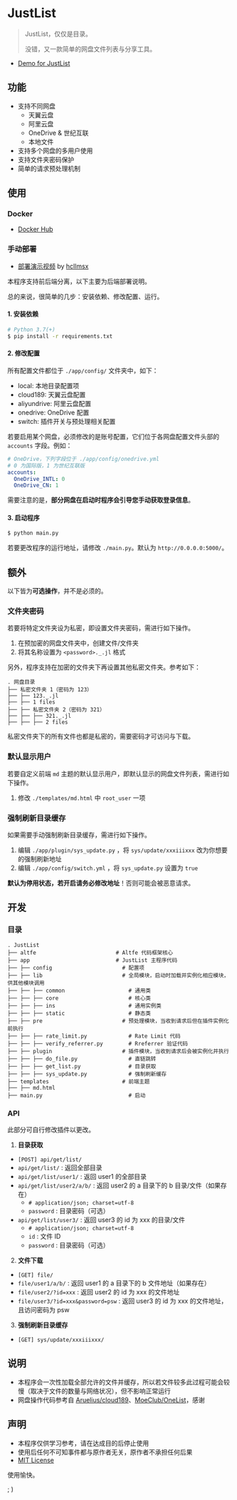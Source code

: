 # JustList

> JustList，仅仅是目录。
>
> 没错，又一款简单的网盘文件列表与分享工具。

* [Demo for JustList](https://lib.tls.moe/)

## 功能

* 支持不同网盘
  + 天翼云盘
  + 阿里云盘
  + OneDrive & 世纪互联
  + 本地文件
* 支持多个网盘的多用户使用
* 支持文件夹密码保护
* 简单的请求预处理机制

## 使用

### Docker

- [Docker Hub](https://hub.docker.com/r/txperl/justlist)

### 手动部署

- [部署演示视频](https://www.bilibili.com/video/BV15V4y1J7b4/) by [hcllmsx](https://github.com/hcllmsx)

本程序支持前后端分离，以下主要为后端部署说明。

总的来说，很简单的几步：安装依赖、修改配置、运行。

#### 1. 安装依赖

``` bash
# Python 3.7(+)
$ pip install -r requirements.txt
```

#### 2. 修改配置

所有配置文件都位于 `./app/config/` 文件夹中，如下：

- local: 本地目录配置项
- cloud189: 天翼云盘配置
- aliyundrive: 阿里云盘配置
- onedrive: OneDrive 配置
- switch: 插件开关与预处理相关配置

若要启用某个网盘，必须修改的是账号配置，它们位于各网盘配置文件头部的 `accounts` 字段。例如：

``` yaml
# OneDrive，下列字段位于 ./app/config/onedrive.yml
# 0 为国际版，1 为世纪互联版
accounts:
  OneDrive_INTL: 0
  OneDrive_CN: 1
```

需要注意的是，**部分网盘在启动时程序会引导您手动获取登录信息**。

#### 3. 启动程序

``` bash
$ python main.py
```

若要更改程序的运行地址，请修改 `./main.py`。默认为 `http://0.0.0.0:5000/`。

## 额外

以下皆为**可选操作**，并不是必须的。

### 文件夹密码

若要将特定文件夹设为私密，即设置文件夹密码，需进行如下操作。

1. 在预加密的网盘文件夹中，创建文件/文件夹
2. 将其名称设置为 `<password>._.jl` 格式

另外，程序支持在加密的文件夹下再设置其他私密文件夹。参考如下：

```
. 网盘目录
├── 私密文件夹 1（密码为 123）
├── ├── 123._.jl
├── ├── 1 files
├── ├── 私密文件夹 2（密码为 321）
├── ├── ├── 321._.jl
├── ├── ├── 2 files
```

私密文件夹下的所有文件也都是私密的，需要密码才可访问与下载。

### 默认显示用户

若要自定义前端 `md` 主题的默认显示用户，即默认显示的网盘文件列表，需进行如下操作。

1. 修改 `./templates/md.html` 中 `root_user` 一项

### 强制刷新目录缓存

如果需要手动强制刷新目录缓存，需进行如下操作。

1. 编辑 `./app/plugin/sys_update.py` ，将 `sys/update/xxxiiixxx` 改为你想要的强制刷新地址
2. 编辑 `./app/config/switch.yml` ，将 `sys_update.py` 设置为 `true`

**默认为停用状态，若开启请务必修改地址**！否则可能会被恶意请求。

## 开发

### 目录

```
. JustList
├── altfe                         # Altfe 代码框架核心
├── app                           # JustList 主程序代码
├── ├── config                      # 配置项
├── ├── lib                         # 全局模块，启动时加载并实例化相应模块，供其他模块调用
├── ├── ├── common                    # 通用类
├── ├── ├── core                      # 核心类
├── ├── ├── ins                       # 通用实例类
├── ├── ├── static                    # 静态类
├── ├── pre                         # 预处理模块，当收到请求后但在插件实例化前执行
├── ├── ├── rate_limit.py             # Rate Limit 代码
├── ├── ├── verify_referrer.py        # Rreferrer 验证代码
├── ├── plugin                      # 插件模块，当收到请求后会被实例化并执行
├── ├── ├── do_file.py                # 直链跳转
├── ├── ├── get_list.py               # 目录获取
├── ├── ├── sys_update.py             # 强制刷新缓存
├── templates                       # 前端主题
├── ├── md.html
├── main.py                           # 启动
```

### API

此部分可自行修改插件以更改。

1. **目录获取**
  + `[POST] api/get/list/`
  + `api/get/list/` : 返回全部目录
  + `api/get/list/user1/` : 返回 user1 的全部目录
  + `api/get/list/user2/a/b/` : 返回 user2 的 a 目录下的 b 目录/文件（如果存在）
      + `# application/json; charset=utf-8`
      + `password` : 目录密码（可选）
  + `api/get/list/user3/` : 返回 user3 的 id 为 xxx 的目录/文件
      + `# application/json; charset=utf-8`
      + `id` : 文件 ID
      + `password` : 目录密码（可选）

2. **文件下载**
  + `[GET] file/`
  + `file/user1/a/b/` : 返回 user1 的 a 目录下的 b 文件地址（如果存在）
  + `file/user2/?id=xxx` : 返回 user2 的 id 为 xxx 的文件地址
  + `file/user3/?id=xxx&password=psw` : 返回 user3 的 id 为 xxx 的文件地址，且访问密码为 psw

3. **强制刷新目录缓存**
  + `[GET] sys/update/xxxiiixxx/`

## 说明

* 本程序会一次性加载全部允许的文件并缓存，所以若文件较多此过程可能会较慢（取决于文件的数量与网络状况），但不影响正常运行
* 网盘操作代码参考自 [Aruelius/cloud189](https://github.com/Aruelius/cloud189)、[MoeClub/OneList](https://github.com/MoeClub/OneList)，感谢

## 声明

* 本程序仅供学习参考，请在达成目的后停止使用
* 使用后任何不可知事件都与原作者无关，原作者不承担任何后果
* [MIT License](https://choosealicense.com/licenses/mit/)

使用愉快。

; )

